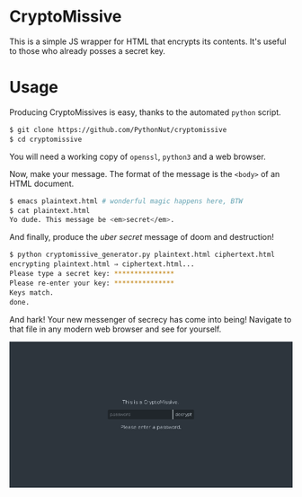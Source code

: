 CryptoMissive
=============

This is a simple JS wrapper for HTML that encrypts its contents. It's useful to those who already posses a secret key.

Usage
=====

Producing CryptoMissives is easy, thanks to the automated `python` script.

```bash
$ git clone https://github.com/PythonNut/cryptomissive
$ cd cryptomissive
```

You will need a working copy of `openssl`, `python3` and a web browser.

Now, make your message. The format of the message is the `<body>` of an HTML document.

```bash
$ emacs plaintext.html # wonderful magic happens here, BTW
$ cat plaintext.html
Yo dude. This message be <em>secret</em>.
```

And finally, produce the _uber secret_ message of doom and destruction!

```bash
$ python cryptomissive_generator.py plaintext.html ciphertext.html
encrypting plaintext.html ⇒ ciphertext.html...
Please type a secret key: ***************
Please re-enter your key: ***************
Keys match.
done.
```

And hark! Your new messenger of secrecy has come into being! Navigate to that file in any modern web browser and see for yourself.

![screenshot](screenshot.png)
